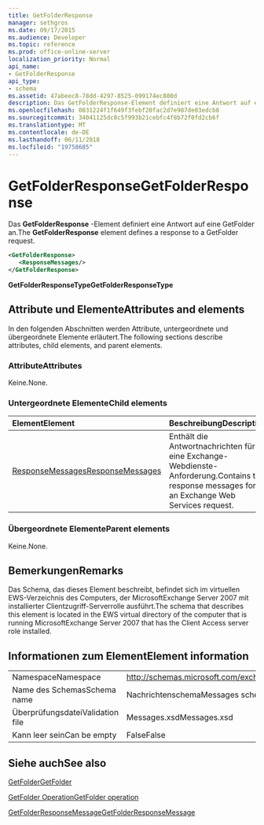 ```yaml
---
title: GetFolderResponse
manager: sethgros
ms.date: 09/17/2015
ms.audience: Developer
ms.topic: reference
ms.prod: office-online-server
localization_priority: Normal
api_name:
- GetFolderResponse
api_type:
- schema
ms.assetid: 47abeec8-78dd-4297-8525-099174ec880d
description: Das GetFolderResponse-Element definiert eine Antwort auf eine GetFolder an.
ms.openlocfilehash: 0831224f1f649f3febf20fac2d7e987de03edcb8
ms.sourcegitcommit: 34041125dc8c5f993b21cebfc4f8b72f0fd2cb6f
ms.translationtype: MT
ms.contentlocale: de-DE
ms.lasthandoff: 06/11/2018
ms.locfileid: "19758685"
---
```

# <a name="getfolderresponse"></a><span data-ttu-id="9e3e2-103">GetFolderResponse</span><span class="sxs-lookup"><span data-stu-id="9e3e2-103">GetFolderResponse</span></span>

<span data-ttu-id="9e3e2-104">Das **GetFolderResponse** -Element definiert eine Antwort auf eine GetFolder an.</span><span class="sxs-lookup"><span data-stu-id="9e3e2-104">The **GetFolderResponse** element defines a response to a GetFolder request.</span></span> 
  
```xml
<GetFolderResponse>
   <ResponseMessages/>
</GetFolderResponse>
```

 <span data-ttu-id="9e3e2-105">**GetFolderResponseType**</span><span class="sxs-lookup"><span data-stu-id="9e3e2-105">**GetFolderResponseType**</span></span>
## <a name="attributes-and-elements"></a><span data-ttu-id="9e3e2-106">Attribute und Elemente</span><span class="sxs-lookup"><span data-stu-id="9e3e2-106">Attributes and elements</span></span>

<span data-ttu-id="9e3e2-107">In den folgenden Abschnitten werden Attribute, untergeordnete und übergeordnete Elemente erläutert.</span><span class="sxs-lookup"><span data-stu-id="9e3e2-107">The following sections describe attributes, child elements, and parent elements.</span></span>
  
### <a name="attributes"></a><span data-ttu-id="9e3e2-108">Attribute</span><span class="sxs-lookup"><span data-stu-id="9e3e2-108">Attributes</span></span>

<span data-ttu-id="9e3e2-109">Keine.</span><span class="sxs-lookup"><span data-stu-id="9e3e2-109">None.</span></span>
  
### <a name="child-elements"></a><span data-ttu-id="9e3e2-110">Untergeordnete Elemente</span><span class="sxs-lookup"><span data-stu-id="9e3e2-110">Child elements</span></span>

|<span data-ttu-id="9e3e2-111">**Element**</span><span class="sxs-lookup"><span data-stu-id="9e3e2-111">**Element**</span></span>|<span data-ttu-id="9e3e2-112">**Beschreibung**</span><span class="sxs-lookup"><span data-stu-id="9e3e2-112">**Description**</span></span>|
|:-----|:-----|
|[<span data-ttu-id="9e3e2-113">ResponseMessages</span><span class="sxs-lookup"><span data-stu-id="9e3e2-113">ResponseMessages</span></span>](responsemessages.md) <br/> |<span data-ttu-id="9e3e2-114">Enthält die Antwortnachrichten für eine Exchange-Webdienste-Anforderung.</span><span class="sxs-lookup"><span data-stu-id="9e3e2-114">Contains the response messages for an Exchange Web Services request.</span></span>  <br/> |
   
### <a name="parent-elements"></a><span data-ttu-id="9e3e2-115">Übergeordnete Elemente</span><span class="sxs-lookup"><span data-stu-id="9e3e2-115">Parent elements</span></span>

<span data-ttu-id="9e3e2-116">Keine.</span><span class="sxs-lookup"><span data-stu-id="9e3e2-116">None.</span></span>
  
## <a name="remarks"></a><span data-ttu-id="9e3e2-117">Bemerkungen</span><span class="sxs-lookup"><span data-stu-id="9e3e2-117">Remarks</span></span>

<span data-ttu-id="9e3e2-118">Das Schema, das dieses Element beschreibt, befindet sich im virtuellen EWS-Verzeichnis des Computers, der MicrosoftExchange Server 2007 mit installierter Clientzugriff-Serverrolle ausführt.</span><span class="sxs-lookup"><span data-stu-id="9e3e2-118">The schema that describes this element is located in the EWS virtual directory of the computer that is running MicrosoftExchange Server 2007 that has the Client Access server role installed.</span></span>
  
## <a name="element-information"></a><span data-ttu-id="9e3e2-119">Informationen zum Element</span><span class="sxs-lookup"><span data-stu-id="9e3e2-119">Element information</span></span>

|||
|:-----|:-----|
|<span data-ttu-id="9e3e2-120">Namespace</span><span class="sxs-lookup"><span data-stu-id="9e3e2-120">Namespace</span></span>  <br/> |http://schemas.microsoft.com/exchange/services/2006/messages  <br/> |
|<span data-ttu-id="9e3e2-121">Name des Schemas</span><span class="sxs-lookup"><span data-stu-id="9e3e2-121">Schema name</span></span>  <br/> |<span data-ttu-id="9e3e2-122">Nachrichtenschema</span><span class="sxs-lookup"><span data-stu-id="9e3e2-122">Messages schema</span></span>  <br/> |
|<span data-ttu-id="9e3e2-123">Überprüfungsdatei</span><span class="sxs-lookup"><span data-stu-id="9e3e2-123">Validation file</span></span>  <br/> |<span data-ttu-id="9e3e2-124">Messages.xsd</span><span class="sxs-lookup"><span data-stu-id="9e3e2-124">Messages.xsd</span></span>  <br/> |
|<span data-ttu-id="9e3e2-125">Kann leer sein</span><span class="sxs-lookup"><span data-stu-id="9e3e2-125">Can be empty</span></span>  <br/> |<span data-ttu-id="9e3e2-126">False</span><span class="sxs-lookup"><span data-stu-id="9e3e2-126">False</span></span>  <br/> |
   
## <a name="see-also"></a><span data-ttu-id="9e3e2-127">Siehe auch</span><span class="sxs-lookup"><span data-stu-id="9e3e2-127">See also</span></span>



[<span data-ttu-id="9e3e2-128">GetFolder</span><span class="sxs-lookup"><span data-stu-id="9e3e2-128">GetFolder</span></span>](getfolder.md)
  
[<span data-ttu-id="9e3e2-129">GetFolder Operation</span><span class="sxs-lookup"><span data-stu-id="9e3e2-129">GetFolder operation</span></span>](getfolder-operation.md)
  
[<span data-ttu-id="9e3e2-130">GetFolderResponseMessage</span><span class="sxs-lookup"><span data-stu-id="9e3e2-130">GetFolderResponseMessage</span></span>](getfolderresponsemessage.md)

